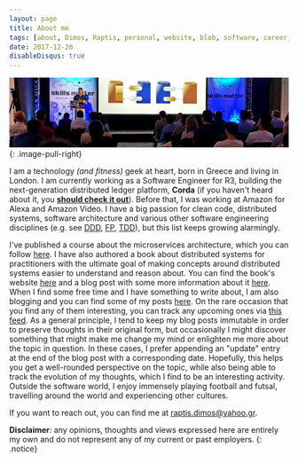 ```yaml
---
layout: page
title: About me
tags: [about, Dimos, Raptis, personal, website, blob, software, career, professional]
date: 2017-12-26
disableDisqus: true
---
```


![About me Image](/assets/img/meetup.jpg)
{: .image-pull-right}

I am a technology *(and fitness)* geek at heart, born in Greece and living in London. I am currently working as a Software Engineer for R3, building the next-generation distributed ledger platform, **Corda** (if you haven't heard about it, you [**should check it out**](https://www.corda.net/)). Before that, I was working at Amazon for Alexa and Amazon Video. I have a big passion for clean code, distributed systems, software architecture and various other software engineering disciplines (e.g. see [DDD](https://en.wikipedia.org/wiki/Domain-driven_design), [FP](https://en.wikipedia.org/wiki/Functional_programming), [TDD](https://en.wikipedia.org/wiki/Test-driven_development)), but this list keeps growing alarmingly. 

I've published a course about the microservices architecture, which you can follow [here](https://www.packtpub.com/application-development/microservices-architecture-video). I have also authored a book about distributed systems for practitioners with the ultimate goal of making concepts around distributed systems easier to understand and reason about. You can find the book's website [here](https://distsysbook.co.uk) and a blog post with some more information about it [here](/distributed-systems-for-practitioners). When I find some free time and I have something to write about, I am also blogging and you can find some of my posts [here](/blog). On the rare occasion that you find any of them interesting, you can track any upcoming ones via [this feed](/feed.xml). As a general principle, I tend to keep my blog posts immutable in order to preserve thoughts in their original form, but occasionally I might discover something that might make me change my mind or enlighten me more about the topic in question. In these cases, I prefer appending an "update" entry at the end of the blog post with a corresponding date. Hopefully, this helps you get a well-rounded perspective on the topic, while also being able to track the evolution of my thoughts, which I find to be an interesting activity. Outside the software world, I enjoy immensely playing football and futsal, travelling around the world and experiencing other cultures.

If you want to reach out, you can find me at [raptis.dimos@yahoo.gr](mailto:raptis.dimos@yahoo.gr).

**Disclaimer**: any opinions, thoughts and views expressed here are entirely my own and do not represent any of my current or past employers.
{: .notice}